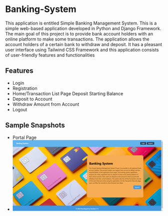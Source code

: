 # Banking-System
This application is entitled Simple Banking Management System. This is a simple web-based application developed in Python and Django Framework. The main goal of this project is to provide bank account holders with an online platform to make some transactions. The application allows the account holders of a certain bank to withdraw and deposit. It has a pleasant user interface using Tailwind CSS Framework and this application consists of user-friendly features and functionalities

## Features
- Login
- Registration
- Home/Transaction List Page
  Deposit Starting Balance
- Deposit to Account
- Withdraw Amount from Account
- Logout

## Sample Snapshots

- Portal Page
-  ![](https://github.com/Darshancs777/Banking-System/blob/main/images/index.png)
